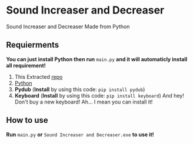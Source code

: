 # Sound Increaser and Decreaser
Sound Increaser and Decreaser Made from Python

Requierments
---
**You can just install Python then run** `main.py` **and it will automaticly install all requirement!**
1. This Extracted [repo](https://github.com/Pekgame/sound-increaser-and-decreaser/archive/refs/heads/main.zip)
2. [Python](https://www.python.org/python/3.10.0/python-3.10.0-amd64.exe)
3. **Pydub** (**Install** by using this code: `pip install pydub`)
4. **Keyboard** (**Install** by using this code: `pip install keyboard`) And hey! Don't buy a new keyboard! Ah... I mean you can install it!

How to use
---
**Run** `main.py` **or** `Sound Increaser and Decreaser.exe` **to use it!**
